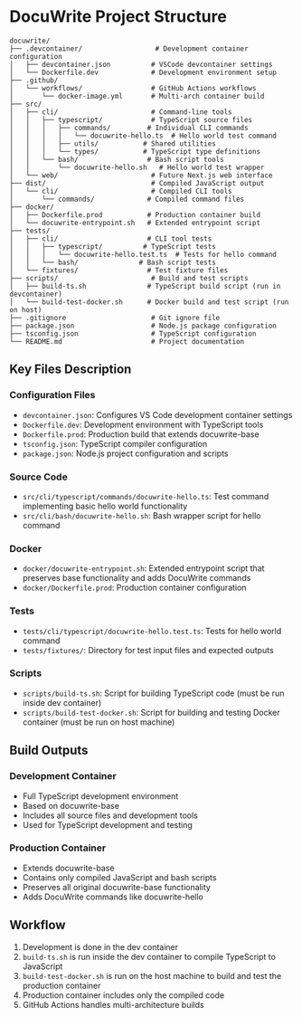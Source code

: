 # DocuWrite Project Structure

```
docuwrite/
├── .devcontainer/                  # Development container configuration
│   ├── devcontainer.json          # VSCode devcontainer settings
│   └── Dockerfile.dev             # Development environment setup
├── .github/
│   └── workflows/                 # GitHub Actions workflows
│       └── docker-image.yml       # Multi-arch container build
├── src/
│   ├── cli/                       # Command-line tools
│   │   ├── typescript/            # TypeScript source files
│   │   │   ├── commands/         # Individual CLI commands
│   │   │   │   └── docuwrite-hello.ts  # Hello world test command
│   │   │   ├── utils/           # Shared utilities
│   │   │   └── types/           # TypeScript type definitions
│   │   └── bash/                 # Bash script tools
│   │       └── docuwrite-hello.sh   # Hello world test wrapper
│   └── web/                       # Future Next.js web interface
├── dist/                          # Compiled JavaScript output
│   └── cli/                       # Compiled CLI tools
│       └── commands/             # Compiled command files
├── docker/
│   ├── Dockerfile.prod           # Production container build
│   └── docuwrite-entrypoint.sh   # Extended entrypoint script
├── tests/
│   ├── cli/                      # CLI tool tests
│   │   ├── typescript/          # TypeScript tests
│   │   │   └── docuwrite-hello.test.ts  # Tests for hello command
│   │   └── bash/               # Bash script tests
│   └── fixtures/                 # Test fixture files
├── scripts/                       # Build and test scripts
│   ├── build-ts.sh               # TypeScript build script (run in devcontainer)
│   └── build-test-docker.sh      # Docker build and test script (run on host)
├── .gitignore                     # Git ignore file
├── package.json                   # Node.js package configuration
├── tsconfig.json                  # TypeScript configuration
└── README.md                      # Project documentation
```

## Key Files Description

### Configuration Files
- `devcontainer.json`: Configures VS Code development container settings
- `Dockerfile.dev`: Development environment with TypeScript tools
- `Dockerfile.prod`: Production build that extends docuwrite-base
- `tsconfig.json`: TypeScript compiler configuration
- `package.json`: Node.js project configuration and scripts

### Source Code
- `src/cli/typescript/commands/docuwrite-hello.ts`: Test command implementing basic hello world functionality
- `src/cli/bash/docuwrite-hello.sh`: Bash wrapper script for hello command

### Docker
- `docker/docuwrite-entrypoint.sh`: Extended entrypoint script that preserves base functionality and adds DocuWrite commands
- `docker/Dockerfile.prod`: Production container configuration

### Tests
- `tests/cli/typescript/docuwrite-hello.test.ts`: Tests for hello world command
- `tests/fixtures/`: Directory for test input files and expected outputs

### Scripts
- `scripts/build-ts.sh`: Script for building TypeScript code (must be run inside dev container)
- `scripts/build-test-docker.sh`: Script for building and testing Docker container (must be run on host machine)

## Build Outputs

### Development Container
- Full TypeScript development environment
- Based on docuwrite-base
- Includes all source files and development tools
- Used for TypeScript development and testing

### Production Container
- Extends docuwrite-base
- Contains only compiled JavaScript and bash scripts
- Preserves all original docuwrite-base functionality
- Adds DocuWrite commands like docuwrite-hello

## Workflow

1. Development is done in the dev container
2. `build-ts.sh` is run inside the dev container to compile TypeScript to JavaScript
3. `build-test-docker.sh` is run on the host machine to build and test the production container
4. Production container includes only the compiled code
5. GitHub Actions handles multi-architecture builds